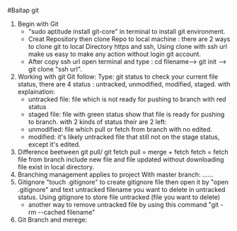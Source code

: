 #Baitap git
1. Begin with Git
	* "sudo aptitude install git-core" in terminal to install git environment.
	* Creat Repository then clone Repo to local machine : there are 2 ways to clone git to local Directory https and ssh, Using clone with ssh url make us easy to make any action without login git account.
	* After copy ssh url open terminal and type :
	cd filename--> git init --> git clone "ssh url".
2.	Working with git
	Git follow:
	Type:  git status to check your current file status, there are 4 status : untracked, unmodified, modified, staged.
	with explaination:
	* untracked file: file which is not ready for pushing to branch with red status
	* staged file: file with green status show that file is ready for pushing to branch.
	with 2 kinds of status their are 2 left: 
	* unmodified: file which pull or fetch from branch with no edited.
	* modified: it's likely untracked file that still not on the stage status, except it's edited. 
3. Difference beetween git pull/ git fetch
	pull = merge + fetch
	fetch = fetch file from branch include new file and file updated without downloading file exist in local directory.
4.	Branching management applies to project
	With master branch:
	......
5.	Gitignore
	"touch .gitignore" to create gitignore file then open it by "open .gitignore" and text untracked filename you want to delete in untracked status. 
	Using gitignore to store file untracked (file you want to delete)
	* another way to remove untracked file by using this command "git -rm --cached filename"
6. Git Branch and merege:
	



